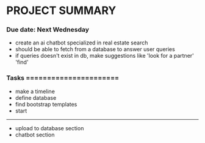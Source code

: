 # PROJECT SUMMARY

### Due date: Next Wednesday

- create an ai chatbot specialized in real estate search
- should be able to fetch from a database to answer user queries
- if queries doesn't exist in db, make suggestions like 'look for a partner' 'find'


### Tasks ======================

- make a timeline
- define database
- find bootstrap templates
- start

---

- upload to database section
- chatbot section